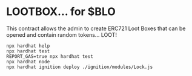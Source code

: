 # LOOTBOX... for $BLO

This contract allows the admin to create ERC721 Loot Boxes that can be opened and contain random tokens... LOOT!

```shell
npx hardhat help
npx hardhat test
REPORT_GAS=true npx hardhat test
npx hardhat node
npx hardhat ignition deploy ./ignition/modules/Lock.js
```
